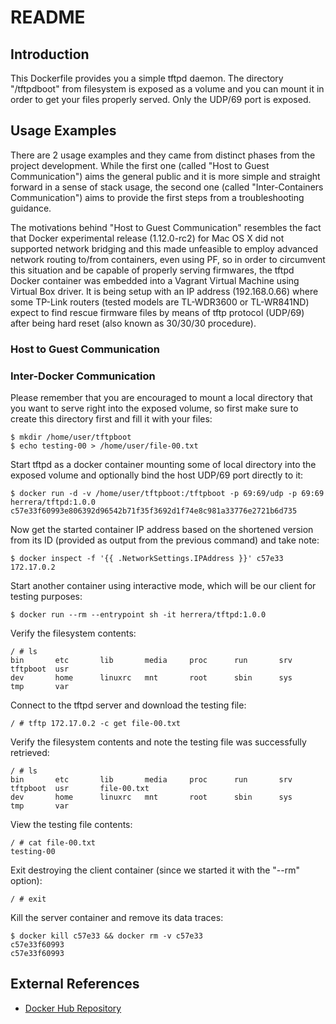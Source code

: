 # README

## Introduction

This Dockerfile provides you a simple tftpd daemon. The directory "/tftpdboot" from filesystem is exposed as a volume and you can mount it in order to get your files properly served. Only the UDP/69 port is exposed.

## Usage Examples

There are 2 usage examples and they came from distinct phases from the project development. While the first one (called "Host to Guest Communication") aims the general public and it is more simple and straight forward in a sense of stack usage, the second one (called "Inter-Containers Communication") aims to provide the first steps from a troubleshooting guidance.

The motivations behind "Host to Guest Communication" resembles the fact that Docker experimental release (1.12.0-rc2) for Mac OS X did not supported network bridging and this made unfeasible to employ advanced network routing to/from containers, even using PF, so in order to circumvent this situation and be capable of properly serving firmwares, the tftpd Docker container was embedded into a Vagrant Virtual Machine using Virtual Box driver. It is being setup with an IP address (192.168.0.66) where some TP-Link routers (tested models are TL-WDR3600 or TL-WR841ND) expect to find rescue firmware files by means of tftp protocol (UDP/69) after being hard reset (also known as 30/30/30 procedure).

### Host to Guest Communication



### Inter-Docker Communication

Please remember that you are encouraged to mount a local directory that you want to serve right into the exposed volume, so first make sure to create this directory first and fill it with your files:

```
$ mkdir /home/user/tftpboot
$ echo testing-00 > /home/user/file-00.txt
```

Start tftpd as a docker container mounting some of local directory into the exposed volume and optionally bind the host UDP/69 port directly to it:

```
$ docker run -d -v /home/user/tftpboot:/tftpboot -p 69:69/udp -p 69:69 herrera/tftpd:1.0.0
c57e33f60993e806392d96542b71f35f3692d1f74e8c981a33776e2721b6d735
```

Now get the started container IP address based on the shortened version from its ID (provided as output from the previous command) and take note:

```
$ docker inspect -f '{{ .NetworkSettings.IPAddress }}' c57e33
172.17.0.2
```

Start another container using interactive mode, which will be our client for testing purposes:

```
$ docker run --rm --entrypoint sh -it herrera/tftpd:1.0.0
```

Verify the filesystem contents:

```
/ # ls
bin       etc       lib       media     proc      run       srv       tftpboot  usr
dev       home      linuxrc   mnt       root      sbin      sys       tmp       var
```

Connect to the tftpd server and download the testing file:
```
/ # tftp 172.17.0.2 -c get file-00.txt
```

Verify the filesystem contents and note the testing file was successfully retrieved:
```
/ # ls
bin       etc       lib       media     proc      run       srv       tftpboot  usr       file-00.txt
dev       home      linuxrc   mnt       root      sbin      sys       tmp       var
```

View the testing file contents:
```
/ # cat file-00.txt
testing-00
```

Exit destroying the client container (since we started it with the "--rm" option):
```
/ # exit
```

Kill the server container and remove its data traces:
```
$ docker kill c57e33 && docker rm -v c57e33
c57e33f60993
c57e33f60993
```

## External References

 - [Docker Hub Repository](https://hub.docker.com/r/herrera/tftpd/)
